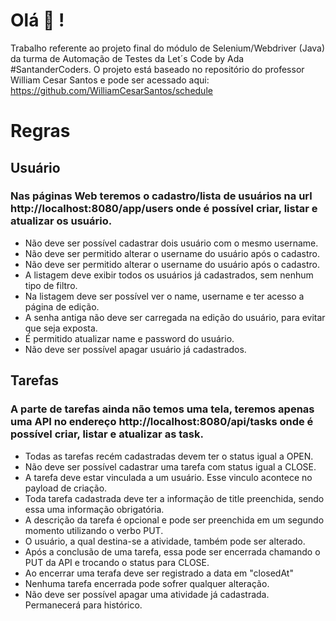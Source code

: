 # Olá 👋 !

Trabalho referente ao projeto final do módulo de Selenium/Webdriver (Java) da turma de Automação de Testes da Let´s Code by Ada #SantanderCoders.
O projeto está baseado no repositório do professor William Cesar Santos e pode ser acessado aqui: https://github.com/WilliamCesarSantos/schedule


# Regras
## Usuário
### Nas páginas Web teremos o cadastro/lista de usuários na url http://localhost:8080/app/users onde é possível criar, listar e atualizar os usuário.

- Não deve ser possível cadastrar dois usuário com o mesmo username.
- Não deve ser permitido alterar o username do usuário após o cadastro.
- Não deve ser permitido alterar o username do usuário após o cadastro.
- A listagem deve exibir todos os usuários já cadastrados, sem nenhum tipo de filtro.
- Na listagem deve ser possível ver o name, username e ter acesso a página de edição.
- A senha antiga não deve ser carregada na edição do usuário, para evitar que seja exposta.
- É permitido atualizar name e password do usuário.
- Não deve ser possível apagar usuário já cadastrados.

## Tarefas
### A parte de tarefas ainda não temos uma tela, teremos apenas uma API no endereço http://localhost:8080/api/tasks onde é possível criar, listar e atualizar as task.
- Todas as tarefas recém cadastradas devem ter o status igual a OPEN.
- Não deve ser possível cadastrar uma tarefa com status igual a CLOSE.
- A tarefa deve estar vinculada a um usuário. Esse vinculo acontece no payload de criação.
- Toda tarefa cadastrada deve ter a informação de title preenchida, sendo essa uma informação obrigatória.
- A descrição da tarefa é opcional e pode ser preenchida em um segundo momento utilizando o verbo PUT.
- O usuário, a qual destina-se a atividade, também pode ser alterado.
- Após a conclusão de uma tarefa, essa pode ser encerrada chamando o PUT da API e trocando o status para CLOSE.
- Ao encerrar uma terafa deve ser registrado a data em "closedAt"
- Nenhuma tarefa encerrada pode sofrer qualquer alteração.
- Não deve ser possível apagar uma atividade já cadastrada. Permanecerá para histórico.

